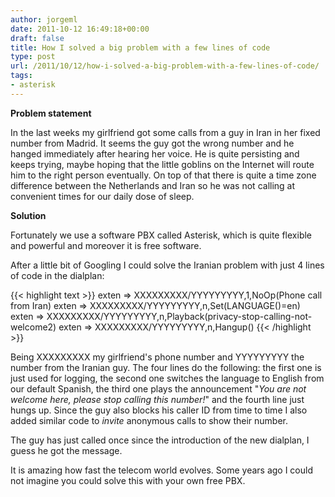 ```yaml
---
author: jorgeml
date: 2011-10-12 16:49:18+00:00
draft: false
title: How I solved a big problem with a few lines of code
type: post
url: /2011/10/12/how-i-solved-a-big-problem-with-a-few-lines-of-code/
tags:
- asterisk
---
```


**Problem statement**

In the last weeks my girlfriend got some calls from a guy in Iran in her fixed number from Madrid. It seems the guy got the wrong number and he hanged immediately after hearing her voice. He is quite persisting and keeps trying, maybe hoping that the little goblins on the Internet will route him to the right person eventually. On top of that there is quite a time zone difference between the Netherlands and Iran so he was not calling at convenient times for our daily dose of sleep.

**Solution**

Fortunately we use a software PBX called Asterisk, which is quite flexible and powerful and moreover it is free software.

After a little bit of Googling I could solve the Iranian problem with just 4 lines of code in the dialplan:

{{< highlight text >}}
exten => XXXXXXXXX/YYYYYYYYY,1,NoOp(Phone call from Iran)
exten => XXXXXXXXX/YYYYYYYYY,n,Set(LANGUAGE()=en)
exten => XXXXXXXXX/YYYYYYYYY,n,Playback(privacy-stop-calling-not-welcome2)
exten => XXXXXXXXX/YYYYYYYYY,n,Hangup()
{{< /highlight >}}

Being XXXXXXXXX my girlfriend's phone number and YYYYYYYYY the number from the Iranian guy. The four lines do the following: the first one is just used for logging, the second one switches the language to English from our default Spanish, the third one plays the announcement "_You are not welcome here, please stop calling this number!_" and the fourth line just hungs up. Since the guy also blocks his caller ID from time to time I also added similar code to _invite_ anonymous calls to show their number.

The guy has just called once since the introduction of the new dialplan, I guess he got the message.

It is amazing how fast the telecom world evolves. Some years ago I could not imagine you could solve this with your own free PBX.
